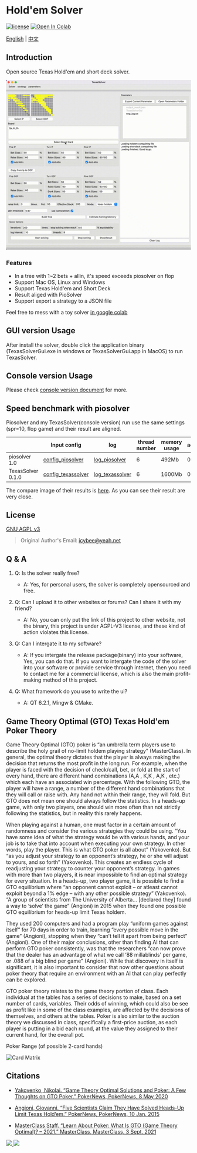 # Hold'em Solver

[![license](https://img.shields.io/github/license/bupticybee/TexasSolver?style=flat-square)](https://github.com/bupticybee/TexasSolver/blob/master/LICENSE)
[![Open In Colab](https://colab.research.google.com/assets/colab-badge.svg)](https://colab.research.google.com/github/bupticybee/TexasSolver/blob/console/TexasSolverTechDemo.ipynb)

[English](README.md) | [中文](README.zh-CN.md)

## Introduction

Open source Texas Hold'em and short deck solver.

![Solver](imgs/solver_example.gif)

### Features

- In a tree with 1~2 bets + allin, it's speed exceeds piosolver on flop
- Support Mac OS, Linux and Windows
- Support Texas Hold'em and Short Deck
- Result aliged with PioSolver
- Support export a strategy to a JSON file

Feel free to mess with a toy solver [in google colab](https://colab.research.google.com/github/bupticybee/TexasSolver/blob/console/TexasSolverTechDemo.ipynb)

## GUI version Usage

After install the solver, double click the application binary (TexasSolverGui.exe in windows or TexasSolverGui.app in MacOS) to run TexasSolver.

## Console version Usage

Please check [console version document](https://github.com/bupticybee/TexasSolver/tree/console#usage) for more.

## Speed benchmark with piosolver

Piosolver and my TexasSolver(console version) run use the same settings (spr=10, flop game) and their result are aligned.

|                                | Input config                                              | log                                                          | thread number | memory usage | accuracy | converge time |
| ------------------------------ | --------------------------------------------------------- | ------------------------------------------------------------ | ------------- | ------------ | -------- | ------------- |
| piosolver 1.0                  | [config_piosolver](benchmark/benchmark_piosolver.txt)     | [log_piosolver](benchmark/benchmark_outputs/piosolver_log.txt) | 6             | 492Mb        | 0.29%    | 242s          |
| TexasSolver 0.1.0              | [config_texassolver](benchmark/benchmark_texassolver.txt) | [log_texassolver](benchmark/benchmark_outputs/texassolver_log.txt) | 6             | 1600Mb       | 0.275%   | 172s          |

The compare image of their results is  [here](benchmark/benchmark_outputs/result_compair.png). As you can see their result are very close.

## License

[GNU AGPL v3](https://www.gnu.org/licenses/agpl-3.0.en.html)

> Original Author's Email: icybee@yeah.net

## Q & A

1. Q: Is the solver really free?
   - A: Yes, for personal users, the solver is completely opensourced and free.

2. Q: Can I upload it to other websites or forums? Can I share it with my friend?
   - A: No, you can only put the link of this project to other website, not the binary, this project is under AGPL-V3 license, and these kind of action violates this license.

3. Q: Can I intergate it to my software?
   - A: If you intergate the release package(binary) into your software, Yes, you can do that. If you want to intergate the code of the solver into your software or provide service through internet, then you need to contact me for a commercial license, which is also the main profit-making method of this project.

4. Q: What framework do you use to write the ui?
   - A: QT 6.2.1, Mingw & CMake.

## Game Theory Optimal (GTO) Texas Hold'em Poker Theory

Game Theory Optimal (GTO) poker is “an umbrella term players use to describe the holy grail of no-limit holdem playing strategy” (MasterClass). In general, the optimal theory dictates that the player is always making the decision that returns the most profit in the long run. For example, when the player is faced with the decision of check/call, bet, or fold at the start of every hand, there are different hand combinations (A,A , K,K , A,K , etc.) which each have an associated win percentage. With the following GTO, the player will have a range, a number of the different hand combinations that they will call or raise with. Any hand not within their range, they will fold. But GTO does not mean one should always follow the statistics. In a heads-up game, with only two players, one should win more often than not strictly following the statistics, but in reality this rarely happens.

When playing against a human, one must factor in a certain amount of randomness and consider the various strategies they could be using. “You have some idea of what the strategy would be with various hands, and your job is to take that into account when executing your own strategy. In other words, play the player. This is what GTO poker is all about” (Yakovenko). But “as you adjust your strategy to an opponent’s strategy, he or she will adjust to yours, and so forth” (Yakovenko). This creates an endless cycle of readjusting your strategy to counter your opponent’s strategy. In games with more than two players, it is near impossible to find an optimal strategy for every situation. In a heads-up, two player game, it is possible to find a GTO equilibrium where “an opponent cannot exploit – or atleast cannot exploit beyond a 1% edge – with any other possible strategy” (Yakovenko). “A group of scientists from The University of Alberta… [declared they] found a way to ‘solve’ the game” (Angioni) in 2015 when they found one possible GTO equilibrium for heads-up limit Texas holdem.

They used 200 computers and had a program play “uniform games against itself” for 70 days in order to train, learning “every possible move in the game” (Angioni), stopping when they “can’t tell it apart from being perfect” (Angioni). One of their major conclusions, other than finding AI that can perform GTO poker consistently, was that the researchers “can now prove that the dealer has an advantage of what we call ‘88 millablinds’ per game, or .088 of a big blind per game” (Angioni). While that discovery in itself is significant, it is also important to consider that now other questions about poker theory that require an environment with an AI that can play perfectly can be explored.

GTO poker theory relates to the game theory portion of class. Each individual at the tables has a series of decisions to make, based on a set number of cards, variables. Their odds of winning, which could also be see as profit like in some of the class examples, are affected by the decisions of themselves, and others at the tables. Poker is also similar to the auction theory we discussed in class, specifically a first-price auction, as each player is putting in a bid each round, at the value they assigned to their current hand, for the overall pot.

Poker Range (of possible 2-card hands)

![Card Matrix](https://cpb-us-e1.wpmucdn.com/blogs.cornell.edu/dist/a/1688/files/2021/11/Hand-range-1.png)

## Citations

- [Yakovenko, Nikolai. “Game Theory Optimal Solutions and Poker: A Few Thoughts on GTO Poker.” PokerNews, PokerNews, 8 May 2020](https://www.pokernews.com/strategy/game-theory-optimal-solutions-and-poker-a-few-thoughts-22654.htm#:~:text=GTO%20)

- [Angioni, Giovanni. “Five Scientists Claim They Have Solved Heads-Up Limit Texas Hold’em.” PokerNews, PokerNews, 10 Jan. 2015](https://www.pokernews.com/news/2015/01/five-scientists-claim-they-have-solved-poker-20261.htm)

- [MasterClass Staff. “Learn About Poker: What Is GTO (Game Theory Optimal)? – 2021.” MasterClass, MasterClass, 3 Sept. 2021](https://www.masterclass.com/articles/learn-about-poker-what-is-gto-game-theory-optimal#what-is-gto-poker)

<a href="https://brianmacdonald.github.io/Ethonate/address#0xD5645363C02044482983E60a58eb8A0a8DA2588C">
  <img style="width:111px" src="https://brianmacdonald.github.io/Ethonate/svg/eth-donate-blue.svg" />
</a>

<a href="https://donate.cafe/Solver">
  <img style="width:111px" src="https://newbie.zeromesh.net/donate.7.6.svg" />
</a>
